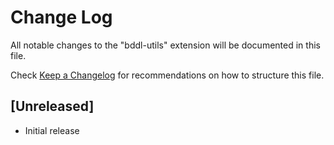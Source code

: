 # Change Log

All notable changes to the "bddl-utils" extension will be documented in this file.

Check [Keep a Changelog](http://keepachangelog.com/) for recommendations on how to structure this file.

## [Unreleased]

- Initial release